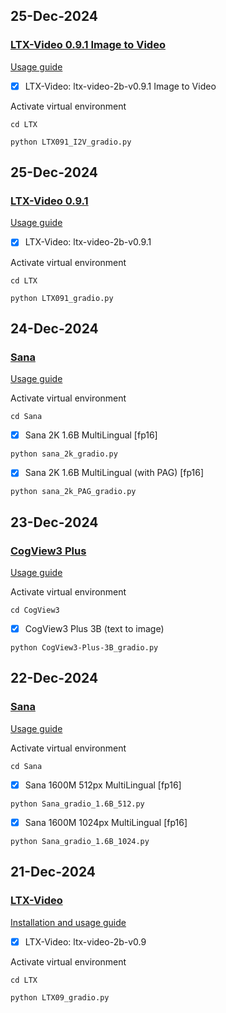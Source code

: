 ## 25-Dec-2024

### [LTX-Video 0.9.1 Image to Video](https://github.com/Lightricks/LTX-Video)

[Usage guide]()

- [x] LTX-Video: ltx-video-2b-v0.9.1 Image to Video

Activate virtual environment
```
cd LTX
```

```
python LTX091_I2V_gradio.py
```


## 25-Dec-2024

### [LTX-Video 0.9.1](https://github.com/Lightricks/LTX-Video)

[Usage guide](https://youtu.be/L8hkDNPacFw)

- [x] LTX-Video: ltx-video-2b-v0.9.1

Activate virtual environment
```
cd LTX
```

```
python LTX091_gradio.py
```


## 24-Dec-2024

### [Sana](https://github.com/NVlabs/Sana)

[Usage guide](https://youtu.be/1U54Ns3JByI)


Activate virtual environment
```
cd Sana
```

- [x] Sana 2K 1.6B MultiLingual [fp16]

```
python sana_2k_gradio.py
```

- [x] Sana 2K 1.6B MultiLingual (with PAG) [fp16]

```
python sana_2k_PAG_gradio.py
```

## 23-Dec-2024

### [CogView3 Plus](https://github.com/THUDM/CogView3)

[Usage guide](https://youtu.be/NexdRNqPM9k)


Activate virtual environment
```
cd CogView3
```

- [x] CogView3 Plus 3B (text to image)

```
python CogView3-Plus-3B_gradio.py
```


## 22-Dec-2024

### [Sana](https://github.com/NVlabs/Sana)

[Usage guide](https://youtu.be/GIwwE-lNhNw)


Activate virtual environment
```
cd Sana
```

- [x] Sana 1600M 512px MultiLingual [fp16]

```
python Sana_gradio_1.6B_512.py
```

- [x] Sana 1600M 1024px MultiLingual [fp16]

```
python Sana_gradio_1.6B_1024.py
```



## 21-Dec-2024

### [LTX-Video](https://github.com/Lightricks/LTX-Video)

[Installation and usage guide](https://youtu.be/4Wo1Kgluzd4)

- [x] LTX-Video: ltx-video-2b-v0.9

Activate virtual environment
```
cd LTX
```

```
python LTX09_gradio.py
```
